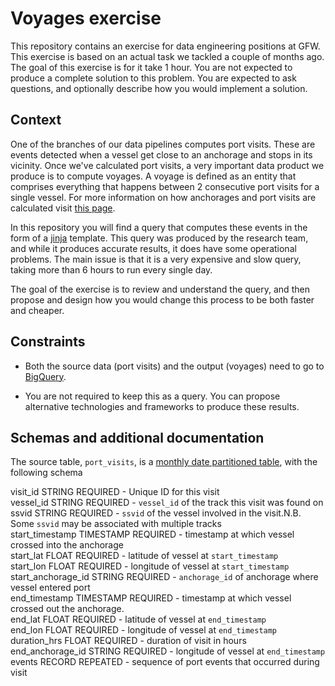 # Voyages exercise

This repository contains an exercise for data engineering positions at GFW.
This exercise is based on an actual task we tackled a couple of months ago. The
goal of this exercise is for it take 1 hour. You are not expected to produce a
complete solution to this problem. You are expected to ask questions, and
optionally describe how you would implement a solution.

## Context

One of the branches of our data pipelines computes port visits. These are
events detected when a vessel get close to an anchorage and stops in its
vicinity. Once we've calculated port visits, a very important data product we
produce is to compute voyages. A voyage is defined as an entity that comprises
everything that happens between 2 consecutive port visits for a single vessel.
For more information on how anchorages and port visits are calculated visit [this page](https://globalfishingwatch.org/datasets-and-code-anchorages/).

In this repository you will find a query that computes these events in the form
of a [jinja](https://jinja.palletsprojects.com/en/3.1.x/) template. This query
was produced by the research team, and while it produces accurate results, it
does have some operational problems. The main issue is that it is a very
expensive and slow query, taking more than 6 hours to run every single day.

The goal of the exercise is to review and understand the query, and then
propose and design how you would change this process to be both faster and
cheaper.

## Constraints

* Both the source data (port visits) and the output (voyages) need to go to
  [BigQuery](https://cloud.google.com/bigquery?hl=en).

* You are not required to keep this as a query. You can propose alternative
  technologies and frameworks to produce these results.

## Schemas and additional documentation

The source table, `port_visits`, is a [monthly date partitioned table](https://cloud.google.com/bigquery/docs/partitioned-tables), with the following schema

visit_id STRING  REQUIRED  - Unique ID for this visit  
vessel_id STRING  REQUIRED  - `vessel_id` of the track this visit was found on  
ssvid STRING  REQUIRED  - `ssvid` of the vessel involved in the visit.N.B. Some `ssvid` may be associated with multiple tracks  
start_timestamp TIMESTAMP  REQUIRED  - timestamp at which vessel crossed into the anchorage  
start_lat FLOAT  REQUIRED  - latitude of vessel at `start_timestamp`  
start_lon FLOAT  REQUIRED  - longitude of vessel at `start_timestamp`  
start_anchorage_id STRING  REQUIRED  - `anchorage_id` of anchorage where vessel entered port  
end_timestamp TIMESTAMP  REQUIRED  - timestamp at which vessel crossed out the anchorage.  
end_lat FLOAT  REQUIRED  - latitude of vessel at `end_timestamp`  
end_lon FLOAT  REQUIRED  - longitude of vessel at `end_timestamp`  
duration_hrs FLOAT  REQUIRED  - duration of visit in hours  
end_anchorage_id STRING  REQUIRED  - longitude of vessel at `end_timestamp`  
events RECORD  REPEATED  - sequence of port events that occurred during visit 
